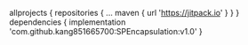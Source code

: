 allprojects {
		repositories {
			...
			maven { url 'https://jitpack.io' }
		}
	}
dependencies {
	        implementation 'com.github.kang851665700:SPEncapsulation:v1.0'
	}
